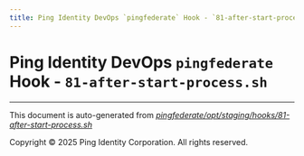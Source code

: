 ```yaml
---
title: Ping Identity DevOps `pingfederate` Hook - `81-after-start-process.sh`
---
```


# Ping Identity DevOps `pingfederate` Hook - `81-after-start-process.sh`

---
This document is auto-generated from _[pingfederate/opt/staging/hooks/81-after-start-process.sh](https://github.com/pingidentity/pingidentity-docker-builds/blob/master/pingfederate/opt/staging/hooks/81-after-start-process.sh)_

Copyright © 2025 Ping Identity Corporation. All rights reserved.
